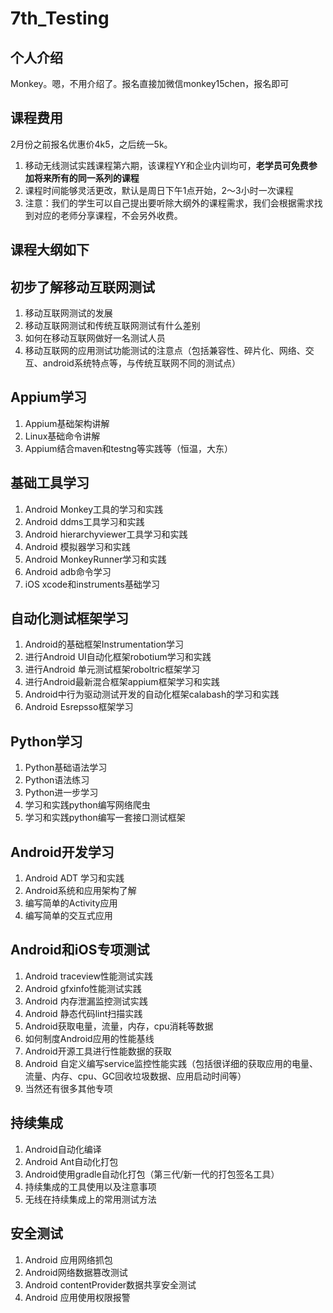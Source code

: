 # 7th_Testing

个人介绍
---
Monkey。嗯，不用介绍了。报名直接加微信monkey15chen，报名即可

课程费用
---
2月份之前报名优惠价4k5，之后统一5k。

1. 移动无线测试实践课程第六期，该课程YY和企业内训均可，**老学员可免费参加将来所有的同一系列的课程**
2. 课程时间能够灵活更改，默认是周日下午1点开始，2～3小时一次课程
3. 注意：我们的学生可以自己提出要听除大纲外的课程需求，我们会根据需求找到对应的老师分享课程，不会另外收费。



课程大纲如下
---

初步了解移动互联网测试
---
1. 移动互联网测试的发展
2. 移动互联网测试和传统互联网测试有什么差别
3. 如何在移动互联网做好一名测试人员
4. 移动互联网的应用测试功能测试的注意点（包括兼容性、碎片化、网络、交互、android系统特点等，与传统互联网不同的测试点）

Appium学习
---
1. Appium基础架构讲解
2. Linux基础命令讲解
3. Appium结合maven和testng等实践等（恒温，大东）

基础工具学习 
---
1. Android Monkey工具的学习和实践
2. Android ddms工具学习和实践
3. Android hierarchyviewer工具学习和实践
4. Android 模拟器学习和实践
5. Android MonkeyRunner学习和实践
6. Android adb命令学习
7. iOS xcode和instruments基础学习

自动化测试框架学习
---
1. Android的基础框架Instrumentation学习
2. 进行Android UI自动化框架robotium学习和实践
3. 进行Android 单元测试框架roboltric框架学习
4. 进行Android最新混合框架appium框架学习和实践
5. Android中行为驱动测试开发的自动化框架calabash的学习和实践
6. Android Esrepsso框架学习

Python学习
---
1. Python基础语法学习
2. Python语法练习
3. Python进一步学习
4. 学习和实践python编写网络爬虫
5. 学习和实践python编写一套接口测试框架

Android开发学习
---
1. Android ADT 学习和实践
2. Android系统和应用架构了解
3. 编写简单的Activity应用
4. 编写简单的交互式应用

Android和iOS专项测试
---
1. Android traceview性能测试实践
2. Android gfxinfo性能测试实践
3. Android 内存泄漏监控测试实践
4. Android 静态代码lint扫描实践
5. Android获取电量，流量，内存，cpu消耗等数据
6. 如何制度Android应用的性能基线
7. Android开源工具进行性能数据的获取
8. Android 自定义编写service监控性能实践（包括很详细的获取应用的电量、流量、内存、cpu、GC回收垃圾数据、应用启动时间等）
9. 当然还有很多其他专项

持续集成
---
1. Android自动化编译
2. Android Ant自动化打包
3. Android使用gradle自动化打包（第三代/新一代的打包签名工具）
4. 持续集成的工具使用以及注意事项
5. 无线在持续集成上的常用测试方法

安全测试
---
1. Android 应用网络抓包
2. Android网络数据篡改测试
3. Android contentProvider数据共享安全测试
4. Android 应用使用权限报警
